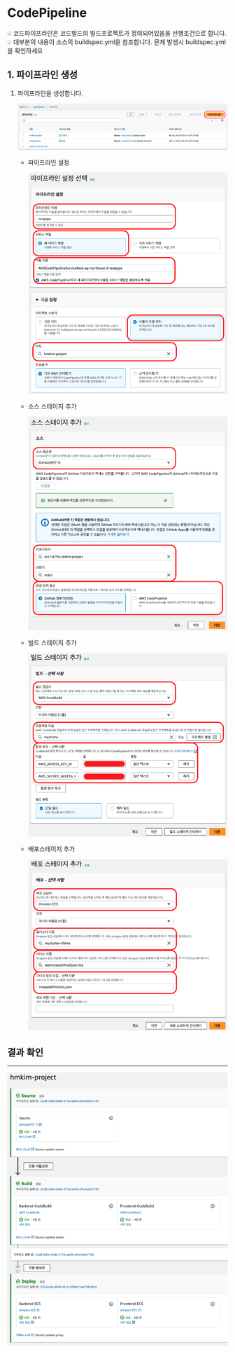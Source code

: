 # CodePipeline

<aside>
💡 코드파이프라인은 코드빌드의 빌드프로젝트가 정의되어있음을 선행조건으로 합니다.

</aside>

<aside>
💡 대부분의 내용이 소스의 buildspec.yml을 참조합니다. 문제 발생시 buildspec.yml을 확인하세요

</aside>

## 1. 파이프라인 생성

1. 파이프라인을 생성합니다.
    
    ![Untitled](CodePipeline%20c09dcd0e9a934b5ab45ee0449c64c76f/Untitled.png)
    
    - 파이프라인 설정
        
        ![Untitled](CodePipeline%20c09dcd0e9a934b5ab45ee0449c64c76f/Untitled%201.png)
        
    - 소스 스테이지 추가
        
        ![Untitled](CodePipeline%20c09dcd0e9a934b5ab45ee0449c64c76f/Untitled%202.png)
        
    - 빌드 스테이지 추가
        
        ![Untitled](CodePipeline%20c09dcd0e9a934b5ab45ee0449c64c76f/Untitled%203.png)
        
    - 배포스테이지 추가
        
        ![Untitled](CodePipeline%20c09dcd0e9a934b5ab45ee0449c64c76f/Untitled%204.png)
        

## 결과 확인

---

![Untitled](CodePipeline%20c09dcd0e9a934b5ab45ee0449c64c76f/Untitled%205.png)